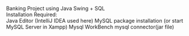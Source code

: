 Banking Project using Java Swing + SQL <br>
Installation Required: <br>
Java Editor (IntelliJ IDEA used here)
MySQL package installation (or start MySQL Server in Xampp)
Mysql WorkBench
mysql connector(jar file)
